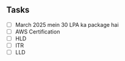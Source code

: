 ## Tasks
- [ ] March 2025 mein 30 LPA ka package hai
- [ ] AWS Certification
- [ ] HLD
- [ ] ITR
- [ ] LLD